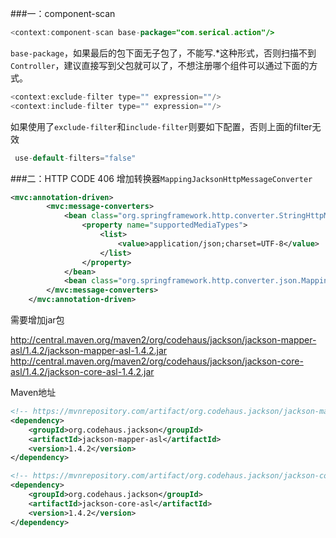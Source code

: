 ###一：component-scan
```java
<context:component-scan base-package="com.serical.action"/>
```
`base-package`，如果最后的包下面无子包了，不能写.*这种形式，否则扫描不到`Controller`，建议直接写到父包就可以了，不想注册哪个组件可以通过下面的方式。
```java
<context:exclude-filter type="" expression=""/>
<context:include-filter type="" expression=""/>
```
如果使用了`exclude-filter`和`include-filter`则要如下配置，否则上面的filter无效
```java
 use-default-filters="false"
```

###二：HTTP CODE 406
增加转换器`MappingJacksonHttpMessageConverter`
```xml
<mvc:annotation-driven>
        <mvc:message-converters>
            <bean class="org.springframework.http.converter.StringHttpMessageConverter">
                <property name="supportedMediaTypes">
                    <list>
                        <value>application/json;charset=UTF-8</value>
                    </list>
                </property>
            </bean>
            <bean class="org.springframework.http.converter.json.MappingJacksonHttpMessageConverter"/>
        </mvc:message-converters>
    </mvc:annotation-driven>
```
需要增加jar包

http://central.maven.org/maven2/org/codehaus/jackson/jackson-mapper-asl/1.4.2/jackson-mapper-asl-1.4.2.jar 
http://central.maven.org/maven2/org/codehaus/jackson/jackson-core-asl/1.4.2/jackson-core-asl-1.4.2.jar

Maven地址
```xml
<!-- https://mvnrepository.com/artifact/org.codehaus.jackson/jackson-mapper-asl -->
<dependency>
    <groupId>org.codehaus.jackson</groupId>
    <artifactId>jackson-mapper-asl</artifactId>
    <version>1.4.2</version>
</dependency>

<!-- https://mvnrepository.com/artifact/org.codehaus.jackson/jackson-core-asl -->
<dependency>
    <groupId>org.codehaus.jackson</groupId>
    <artifactId>jackson-core-asl</artifactId>
    <version>1.4.2</version>
</dependency>
```